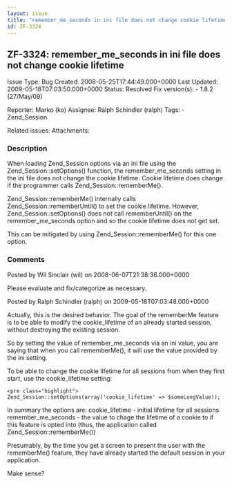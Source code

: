 ```yaml
---
layout: issue
title: "remember_me_seconds in ini file does not change cookie lifetime"
id: ZF-3324
---
```


ZF-3324: remember\_me\_seconds in ini file does not change cookie lifetime
--------------------------------------------------------------------------

 Issue Type: Bug Created: 2008-05-25T17:44:49.000+0000 Last Updated: 2009-05-18T07:03:50.000+0000 Status: Resolved Fix version(s): - 1.8.2 (27/May/09)
 
 Reporter:  Marko (ko)  Assignee:  Ralph Schindler (ralph)  Tags: - Zend\_Session
 
 Related issues: 
 Attachments: 
### Description

When loading Zend\_Session options via an ini file using the Zend\_Session::setOptions() function, the remember\_me\_seconds setting in the ini file does not change the cookie lifetime. Cookie lifetime does change if the programmer calls Zend\_Session::rememberMe().

Zend\_Session::rememberMe() internally calls Zend\_Session::rememberUntil() to set the cookie lifetime. However, Zend\_Session::setOptions() does not call rememberUntil() on the remember\_me\_seconds option and so the cookie lifetime does not get set.

This can be mitigated by using Zend\_Session::rememberMe() for this one option.

 

 

### Comments

Posted by Wil Sinclair (wil) on 2008-06-07T21:38:36.000+0000

Please evaluate and fix/categorize as necessary.

 

 

Posted by Ralph Schindler (ralph) on 2009-05-18T07:03:48.000+0000

Actually, this is the desired behavior. The goal of the rememberMe feature is to be able to modify the cookie\_lifetime of an already started session, without destroying the existing session.

So by setting the value of remember\_me\_seconds via an ini value, you are saying that when you call rememberMe(), it will use the value provided by the ini setting.

To be able to change the cookie lifetime for all sessions from when they first start, use the cookie\_lifetime setting:

 
    <pre class="highlight">
    Zend_Session::setOptions(array('cookie_lifetime' => $someLongValue));


In summary the options are: cookie\_lifetime - initial lifetime for all sessions remember\_me\_seconds - the value to chage the lifetime of a cookie to if this feature is opted into (thus, the application called Zend\_Session::rememberMe())

Presumably, by the time you get a screen to present the user with the rememberMe() feature, they have already started the default session in your application.

Make sense?

 

 